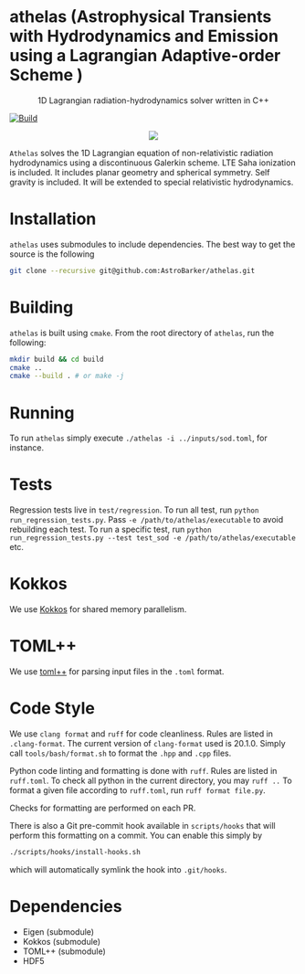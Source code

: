 # athelas (Astrophysical Transients with Hydrodynamics and Emission using a Lagrangian Adaptive-order Scheme )

<p align="center">1D Lagrangian radiation-hydrodynamics solver written in C++ </p>

[![Build](https://github.com/AstroBarker/athelas/actions/workflows/cmake-multi-platform.yml/badge.svg)](https://github.com/AstroBarker/athelas/actions/workflows/cmake-multi-platform.yml)
<p align="center">
<a href="./LICENSE"><img src="https://img.shields.io/badge/license-GPL-blue.svg"></a>
</p>

`Athelas` solves the 1D Lagrangian equation of non-relativistic radiation hydrodynamics using a discontinuous Galerkin scheme. 
LTE Saha ionization is included.
It includes planar geometry and spherical symmetry. Self gravity is included.
It will be extended to special relativistic hydrodynamics.


# Installation
`athelas` uses submodules to include dependencies. 
The best way to get the source is the following 
```sh
git clone --recursive git@github.com:AstroBarker/athelas.git
```

# Building
`athelas` is built using `cmake`. From the root directory of `athelas`, run the following:

```sh
mkdir build && cd build
cmake ..
cmake --build . # or make -j
```

# Running
To run `athelas` simply execute `./athelas -i ../inputs/sod.toml`, for instance.

# Tests
Regression tests live in `test/regression`. To run all test, run 
`python run_regression_tests.py`. Pass `-e /path/to/athelas/executable` to 
avoid rebuilding each test. To run a specific test, run 
`python run_regression_tests.py --test test_sod -e /path/to/athelas/executable` etc.


# Kokkos
We use [Kokkos](https://github.com/kokkos) for shared memory parallelism. 

# TOML++
We use [toml++](https://github.com/marzer/tomlplusplus) for parsing input files in the `.toml` format.

# Code Style

We use `clang format` and `ruff` for code cleanliness. 
Rules are listed in `.clang-format`.
The current version of `clang-format` used is 20.1.0.
Simply call `tools/bash/format.sh` to format the `.hpp` and `.cpp` files.

Python code linting and formatting is done with `ruff`. 
Rules are listed in `ruff.toml`. 
To check all python in the current directory, you may `ruff ..`
To format a given file according to `ruff.toml`, run `ruff format file.py`. 

Checks for formatting are performed on each PR.

There is also a Git pre-commit hook available in `scripts/hooks` that will 
perform this formatting on a commit. You can enable this simply by 

```bash
./scripts/hooks/install-hooks.sh
```
which will automatically symlink the hook into `.git/hooks`.

# Dependencies
* Eigen (submodule)
* Kokkos (submodule)
* TOML++ (submodule)
* HDF5
